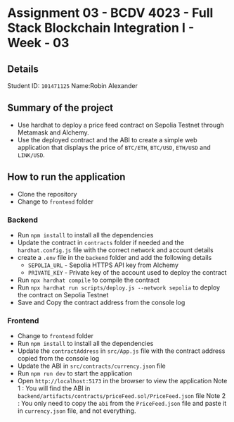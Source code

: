 # Assignment 03 - BCDV 4023 - Full Stack Blockchain Integration I - Week - 03

## Details

Student ID: `101471125`
Name:Robin Alexander

## Summary of the project

- Use hardhat to deploy a price feed contract on Sepolia Testnet through Metamask and Alchemy.
- Use the deployed contract and the ABI to create a simple web application that displays the price of `BTC/ETH`, `BTC/USD`, `ETH/USD` and `LINK/USD`.

## How to run the application

- Clone the repository
- Change to `frontend` folder

### Backend

- Run `npm install` to install all the dependencies
- Update the contract in `contracts` folder if needed and the `hardhat.config.js` file with the correct network and account details
- create a `.env` file in the `backend` folder and add the following details
  - `SEPOLIA_URL` - Sepolia HTTPS API key from Alchemy
  - `PRIVATE_KEY` - Private key of the account used to deploy the contract
- Run `npx hardhat compile` to compile the contract
- Run `npx hardhat run scripts/deploy.js --network sepolia` to deploy the contract on Sepolia Testnet
- Save and Copy the contract address from the console log

### Frontend

- Change to `frontend` folder
- Run `npm install` to install all the dependencies
- Update the `contractAddress` in `src/App.js` file with the contract address copied from the console log
- Update the ABI in `src/contracts/currency.json` file
- Run `npm run dev` to start the application
- Open `http://localhost:5173` in the browser to view the application
  Note 1 : You will find the ABI in `backend/artifacts/contracts/priceFeed.sol/PriceFeed.json` file
  Note 2 : You only need to copy the `abi` from the `PriceFeed.json` file and paste it in `currency.json` file, and not everything.
